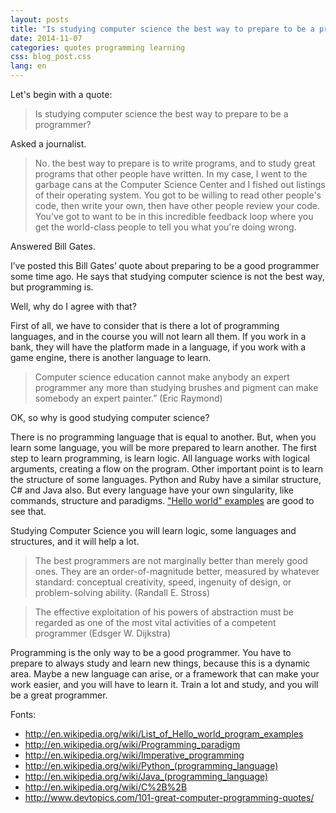 ```yaml
---
layout: posts
title: "Is studying computer science the best way to prepare to be a programmer?"
date: 2014-11-07
categories: quotes programming learning
css: blog_post.css
lang: en
---
```


Let's begin with a quote:

>  Is studying computer science the best way to prepare to be a programmer? 

Asked a journalist.<!--break-->

> No. the best way to prepare is to write programs, and to study great programs that other people have written. In my case, I went to the garbage cans at the Computer Science Center and I fished out listings of their operating system. You got to be willing to read other people's code, then write your own, then have other people review your code. You've got to want to be in this incredible feedback loop where you get the world-class people to tell you what you're doing wrong. 

Answered Bill Gates.

I’ve posted this Bill Gates’ quote about preparing to be a good programmer some time ago. He says that studying computer science is not the best way, but programming is.

Well, why do I agree with that?

First of all, we have to consider that is there a lot of programming languages, and in the course you will not learn all them. If you work in a bank, they will have the platform made in a language, if you work with a game engine, there is another language to learn.

> Computer science education cannot make anybody an expert programmer any more than studying brushes and pigment can make somebody an expert painter.”
(Eric Raymond)

OK, so why is good studying computer science?

There is no programming language that is equal to another. But, when you learn some language, you will be more prepared to learn another. The first step to learn programming, is learn logic. All language works with logical arguments, creating a flow on the program. Other important point is to learn the structure of some languages. Python and Ruby have a similar structure, C# and Java also. But every language have your own singularity, like commands, structure and paradigms. ["Hello world" examples](https://en.wikibooks.org/wiki/Computer_Programming/Hello_world) are good to see that.

Studying Computer Science you will learn logic, some languages and structures, and it will help a lot.

> The best programmers are not marginally better than merely good ones. They are an order-of-magnitude better, measured by whatever standard: conceptual creativity, speed, ingenuity of design, or problem-solving ability.
(Randall E. Stross)

>The effective exploitation of his powers of abstraction must be regarded as one of the most vital activities of a competent programmer
(Edsger W. Dijkstra)

Programming is the only way to be a good programmer. You have to prepare to always study and learn new things, because this is a dynamic area. Maybe a new language can arise, or a framework that can make your work easier, and you will have to learn it. Train a lot and study, and you will be a great programmer.

Fonts:
- <http://en.wikipedia.org/wiki/List_of_Hello_world_program_examples>
- <http://en.wikipedia.org/wiki/Programming_paradigm>
- <http://en.wikipedia.org/wiki/Imperative_programming>
- <http://en.wikipedia.org/wiki/Python_(programming_language)>
- <http://en.wikipedia.org/wiki/Java_(programming_language)>
- <http://en.wikipedia.org/wiki/C%2B%2B>
- <http://www.devtopics.com/101-great-computer-programming-quotes/>
